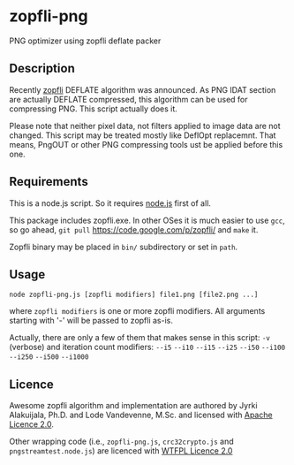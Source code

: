 zopfli-png
==========

PNG optimizer using zopfli deflate packer

Description
-----------

Recently [zopfli](https://code.google.com/p/zopfli/) DEFLATE algorithm was announced. As PNG IDAT section are actually DEFLATE compressed, this algorithm can be used for compressing PNG. This script actually does it.

Please note that neither pixel data, not filters applied to image data are not changed. This script may be treated mostly like DeflOpt replacemnt. That means, PngOUT or other PNG compressing tools ust be applied before this one.

Requirements
------------

This is a node.js script. So it requires [node.js](http://nodejs.org/) first of all.

This package includes zopfli.exe. In other OSes it is much easier to use `gcc`, so go ahead, `git pull` https://code.google.com/p/zopfli/ and `make` it.

Zopfli binary may be placed in `bin/` subdirectory or set in `path`.

Usage
-----

`node zopfli-png.js [zopfli modifiers] file1.png [file2.png ...]`

where `zopfli modifiers` is one or more zopfli modifiers. All arguments starting with '-' will be passed to zopfli as-is.

Actually, there are only a few of them that makes sense in this script: `-v` (verbose) and iteration count modifiers: 
`--i5`
`--i10`
`--i15`
`--i25`
`--i50`
`--i100`
`--i250`
`--i500`
`--i1000`

Licence
-------

Awesome zopfli algorithm and implementation are authored by Jyrki Alakuijala, Ph.D. and Lode Vandevenne, M.Sc. and licensed with [Apache Licence 2.0](http://www.apache.org/licenses/LICENSE-2.0).

Other wrapping code (i.e., `zopfli-png.js`, `crc32crypto.js` and `pngstreamtest.node.js`) are licenced with [WTFPL Licence 2.0](http://www.wtfpl.net/txt/copying/)